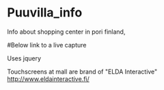 # Puuvilla_info
Info about shopping center in pori finland,



#Below link to a live capture

Uses jquery

Touchscreens at mall are brand of "ELDA Interactive" http://www.eldainteractive.fi/
